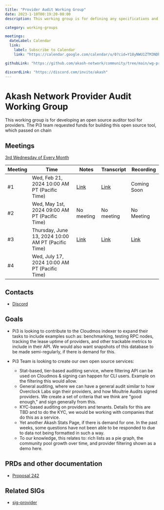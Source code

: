 ```yaml
---
title: "Provider Audit Working Group"
date: 2023-1-10T00:19:20-08:00
description: This working group is for defining any specifications and scope of code changes for making it easy to monitor providers. Note that this working group does not deal with provider analytics but is considered with pure monitoring of the infrastructure (for improved uptime, SLA and such)

category: working-groups

meetings:
  dateLabel: Calendar
  link:
    label: Subscribe to Calendar
    link: "https://calendar.google.com/calendar/u/0?cid=Y18yNWU1ZTM3NDhlNGM0YWI3YTU1ZjQxZmJjNWViZWJjYzBhMDNiNDBmYjAyODc4NWYxNDE1OWJmYWViZWExMmUyQGdyb3VwLmNhbGVuZGFyLmdvb2dsZS5jb20"

githubLink: "https://github.com/akash-network/community/tree/main/wg-provider-audit"

discordLink: "https://discord.com/invite/akash"
---
```


# Akash Network Provider Audit Working Group

This working group is for developing an open source auditor tool for providers. The Pi3 team requested funds for building this open source tool, which passed on chain

## Meetings

[3rd Wednesday of Every Month](https://calendar.google.com/calendar/u/0?cid=Y18yNWU1ZTM3NDhlNGM0YWI3YTU1ZjQxZmJjNWViZWJjYzBhMDNiNDBmYjAyODc4NWYxNDE1OWJmYWViZWExMmUyQGdyb3VwLmNhbGVuZGFyLmdvb2dsZS5jb20)

| Meeting | Time                                               | Notes                                                                                                     | Transcript                                                                                                           | Recording                                                                                                                    |
| ------- | -------------------------------------------------- | --------------------------------------------------------------------------------------------------------- | -------------------------------------------------------------------------------------------------------------------- | ---------------------------------------------------------------------------------------------------------------------------- |
| #1      | Wed, Feb 21, 2024 10:00 AM PT (Pacific Time)       | [Link](https://github.com/akash-network/community/blob/main/wg-provider-audit/001-2024-02-21.md)          | [Link](https://github.com/akash-network/community/blob/main/wg-provider-audit/001-2024-02-21.md#transcript)          | Coming Soon                                                                                                                  |
| #2      | Wed, May 1st, 2024 09:00 AM PT (Pacific Time)      | No meeting                                                                                                | No meeting                                                                                                           | No Meeting                                                                                                                   |
| #3      | Thursday, June 13, 2024 10:00 AM PT (Pacific Time) | [Link](https://github.com/akash-network/community/blob/main/wg-provider-audit/meetings/002-2024-06-13.md) | [Link](https://github.com/akash-network/community/blob/main/wg-provider-audit/meetings/002-2024-06-13.md#transcript) | [Link](https://nergf5caumt4yjgrcif4bb6yxjrq6ftqaj52ge3l63ggj3qqlqaa.arweave.net/aSJi9ECjJ8wk0RILwIfYumMPFnACe6MTa_bMZO4QXAA) |
| #4      | Wed, July 17, 2024 10:00 AM PT (Pacific Time)      |                                                                                                           |                                                                                                                      |

## Contacts

- [Discord](https://discord.com/channels/747885925232672829/1200172631480094771/1202611858008187001)

## Goals

- Pi3 is looking to contribute to the Cloudmos indexer to expand their tasks to include examples such as: benchmarking, testing RPC nodes, tracking the lease uptime of providers, and other trackable metrics to include in their API. We would also want snapshots of this database to be made semi-regularly, if there is demand for this.

- Pi3 Team is looking to create our own open source services:
  - Stat-based, tier-based auditing service, where filtering API can be used on Cloudmos & signing can happen for CLI users. Example on the filtering this would allow.
  - General auditing, where we can have a general audit similar to how Overclock Labs sign their providers, and how Moultrie Audits signed providers. We create a set of criteria that we think are "good enough," and sign generally from this.
  - KYC-based auditing on providers and tenants. Details for this are TBD and to do the KYC, we would be working with companies that do this as a service.
  - Yet another Akash Stats Page, if there is demand for one. In the past weeks, some questions have not been able to be responded to due to data not being formatted in such a way.
  - To our knowledge, this relates to: rich lists as a pie graph, the community pool growth over time, and provider filtering shown as a demo here.

## PRDs and other documentation

- [Proposal 242](https://www.mintscan.io/akash/proposals/242)

## Related SIGs

- [sig-provider](../sig-providers/README.md)
